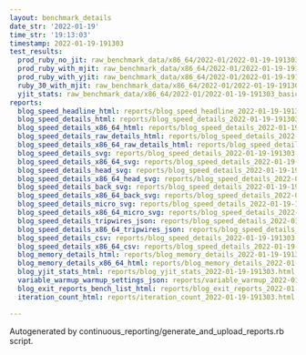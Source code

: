 ```yaml
---
layout: benchmark_details
date_str: '2022-01-19'
time_str: '19:13:03'
timestamp: 2022-01-19-191303
test_results:
  prod_ruby_no_jit: raw_benchmark_data/x86_64/2022-01/2022-01-19-191303_basic_benchmark_prod_ruby_no_jit.json
  prod_ruby_with_mjit: raw_benchmark_data/x86_64/2022-01/2022-01-19-191303_basic_benchmark_prod_ruby_with_mjit.json
  prod_ruby_with_yjit: raw_benchmark_data/x86_64/2022-01/2022-01-19-191303_basic_benchmark_prod_ruby_with_yjit.json
  ruby_30_with_mjit: raw_benchmark_data/x86_64/2022-01/2022-01-19-191303_basic_benchmark_ruby_30_with_mjit.json
  yjit_stats: raw_benchmark_data/x86_64/2022-01/2022-01-19-191303_basic_benchmark_yjit_stats.json
reports:
  blog_speed_headline_html: reports/blog_speed_headline_2022-01-19-191303.html
  blog_speed_details_html: reports/blog_speed_details_2022-01-19-191303.html
  blog_speed_details_x86_64_html: reports/blog_speed_details_2022-01-19-191303.x86_64.html
  blog_speed_details_raw_details_html: reports/blog_speed_details_2022-01-19-191303.raw_details.html
  blog_speed_details_x86_64_raw_details_html: reports/blog_speed_details_2022-01-19-191303.x86_64.raw_details.html
  blog_speed_details_svg: reports/blog_speed_details_2022-01-19-191303.svg
  blog_speed_details_x86_64_svg: reports/blog_speed_details_2022-01-19-191303.x86_64.svg
  blog_speed_details_head_svg: reports/blog_speed_details_2022-01-19-191303.head.svg
  blog_speed_details_x86_64_head_svg: reports/blog_speed_details_2022-01-19-191303.x86_64.head.svg
  blog_speed_details_back_svg: reports/blog_speed_details_2022-01-19-191303.back.svg
  blog_speed_details_x86_64_back_svg: reports/blog_speed_details_2022-01-19-191303.x86_64.back.svg
  blog_speed_details_micro_svg: reports/blog_speed_details_2022-01-19-191303.micro.svg
  blog_speed_details_x86_64_micro_svg: reports/blog_speed_details_2022-01-19-191303.x86_64.micro.svg
  blog_speed_details_tripwires_json: reports/blog_speed_details_2022-01-19-191303.tripwires.json
  blog_speed_details_x86_64_tripwires_json: reports/blog_speed_details_2022-01-19-191303.x86_64.tripwires.json
  blog_speed_details_csv: reports/blog_speed_details_2022-01-19-191303.csv
  blog_speed_details_x86_64_csv: reports/blog_speed_details_2022-01-19-191303.x86_64.csv
  blog_memory_details_html: reports/blog_memory_details_2022-01-19-191303.html
  blog_memory_details_x86_64_html: reports/blog_memory_details_2022-01-19-191303.x86_64.html
  blog_yjit_stats_html: reports/blog_yjit_stats_2022-01-19-191303.html
  variable_warmup_warmup_settings_json: reports/variable_warmup_2022-01-19-191303.warmup_settings.json
  blog_exit_reports_bench_list_html: reports/blog_exit_reports_2022-01-19-191303.bench_list.html
  iteration_count_html: reports/iteration_count_2022-01-19-191303.html

---
```

Autogenerated by continuous_reporting/generate_and_upload_reports.rb script.
